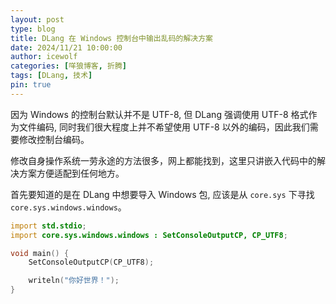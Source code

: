 ```yaml
---
layout: post
type: blog
title: DLang 在 Windows 控制台中输出乱码的解决方案
date: 2024/11/21 10:00:00
author: icewolf
categories: [咩狼博客, 折腾]
tags: [DLang, 技术]
pin: true
---
```


因为 Windows 的控制台默认并不是 UTF-8, 但 DLang 强调使用 UTF-8 格式作为文件编码, 同时我们很大程度上并不希望使用 UTF-8 以外的编码，因此我们需要修改控制台编码。

修改自身操作系统一劳永途的方法很多，网上都能找到，这里只讲嵌入代码中的解决方案方便适配到任何地方。

首先要知道的是在 DLang 中想要导入 Windows 包, 应该是从 `core.sys` 下寻找 `core.sys.windows.windows`。

```d
import std.stdio;
import core.sys.windows.windows : SetConsoleOutputCP, CP_UTF8;

void main() {
    SetConsoleOutputCP(CP_UTF8);

    writeln("你好世界！");
}

```
